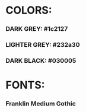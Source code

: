 # COLORS:

### DARK GREY: #1c2127

### LIGHTER GREY: #232a30

### DARK BLACK: #030005

# FONTS:

### Franklin Medium Gothic
